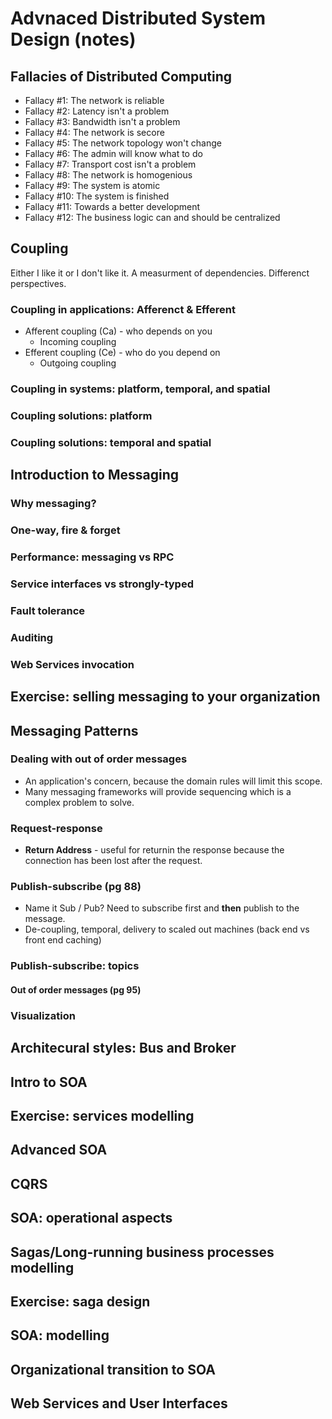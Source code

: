 # Advnaced Distributed System Design (notes)

## Fallacies of Distributed Computing

* Fallacy #1: The network is reliable
* Fallacy #2: Latency isn't a problem
* Fallacy #3: Bandwidth isn't a problem
* Fallacy #4: The network is secore
* Fallacy #5: The network topology won't change
* Fallacy #6: The admin will know what to do
* Fallacy #7: Transport cost isn't a problem
* Fallacy #8: The network is homogenious
* Fallacy #9: The system is atomic
* Fallacy #10: The system is finished
* Fallacy #11: Towards a better development
* Fallacy #12: The business logic can and should be centralized

## Coupling

Either I like it or I don't like it.  A measurment of dependencies.  Differenct perspectives.

### Coupling in applications: Afferenct & Efferent

* Afferent coupling (Ca) - who depends on you
  * Incoming coupling
* Efferent coupling (Ce) - who do you depend on
  * Outgoing coupling

### Coupling in systems: platform, temporal, and spatial

### Coupling solutions: platform

### Coupling solutions: temporal and spatial

## Introduction to Messaging

### Why messaging?

### One-way, fire & forget

### Performance: messaging vs RPC

### Service interfaces vs strongly-typed

### Fault tolerance

### Auditing

### Web Services invocation

## Exercise: selling messaging to your organization

## Messaging Patterns

### Dealing with out of order messages

* An application's concern, because the domain rules will limit this scope.
* Many messaging frameworks will provide sequencing which is a complex problem to solve.

### Request-response

* **Return Address** - useful for returnin the response because the connection has been lost after the request.

### Publish-subscribe (pg 88)

* Name it Sub / Pub?  Need to subscribe first and **then** publish to the message.
* De-coupling, temporal, delivery to scaled out machines (back end vs front end caching)

### Publish-subscribe: topics

#### Out of order messages (pg 95)

### Visualization

## Architecural styles: Bus and Broker

## Intro to SOA

## Exercise: services modelling

## Advanced SOA

## CQRS

## SOA: operational aspects

## Sagas/Long-running business processes modelling

## Exercise: saga design

## SOA: modelling

## Organizational transition to SOA

## Web Services and User Interfaces
